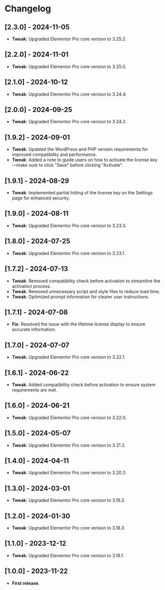 # Changelog

## [2.3.0] - 2024-11-05
- **Tweak**: Upgraded Elementor Pro core version to 3.25.2.

## [2.2.0] - 2024-11-01
- **Tweak**: Upgraded Elementor Pro core version to 3.25.0.

## [2.1.0] - 2024-10-12
- **Tweak**: Upgraded Elementor Pro core version to 3.24.4.

## [2.0.0] - 2024-09-25
- **Tweak**: Upgraded Elementor Pro core version to 3.24.2.

## [1.9.2] - 2024-09-01
- **Tweak**: Updated the WordPress and PHP version requirements for improved compatibility and performance.
- **Tweak**: Added a note to guide users on how to activate the license key—make sure to click "Save" before clicking "Activate".

## [1.9.1] - 2024-08-29
- **Tweak**: Implemented partial hiding of the license key on the Settings page for enhanced security.

## [1.9.0] - 2024-08-11
- **Tweak**: Upgraded Elementor Pro core version to 3.23.3.

## [1.8.0] - 2024-07-25
- **Tweak**: Upgraded Elementor Pro core version to 3.23.1.

## [1.7.2] - 2024-07-13
- **Tweak**: Removed compatibility check before activation to streamline the activation process.
- **Tweak**: Removed unnecessary script and style files to reduce load time.
- **Tweak**: Optimized prompt information for clearer user instructions.

## [1.7.1] - 2024-07-08
- **Fix**: Resolved the issue with the lifetime license display to ensure accurate information.

## [1.7.0] - 2024-07-07
- **Tweak**: Upgraded Elementor Pro core version to 3.22.1.

## [1.6.1] - 2024-06-22
- **Tweak**: Added compatibility check before activation to ensure system requirements are met.

## [1.6.0] - 2024-06-21
- **Tweak**: Upgraded Elementor Pro core version to 3.22.0.

## [1.5.0] - 2024-05-07
- **Tweak**: Upgraded Elementor Pro core version to 3.21.2.

## [1.4.0] - 2024-04-11
- **Tweak**: Upgraded Elementor Pro core version to 3.20.2.

## [1.3.0] - 2024-03-01
- **Tweak**: Upgraded Elementor Pro core version to 3.19.3.

## [1.2.0] - 2024-01-30
- **Tweak**: Upgraded Elementor Pro core version to 3.18.3.

## [1.1.0] - 2023-12-12
- **Tweak**: Upgraded Elementor Pro core version to 3.18.1.

## [1.0.0] - 2023-11-22
- **First release**.
